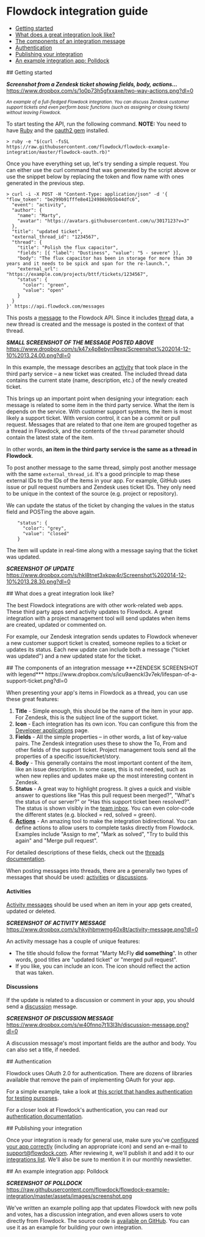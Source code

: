 # Flowdock integration guide

* [Getting started](#/getting-started)
* [What does a great integration look like?](#/a-great-integration)
* [The components of an integration message](#/components-of-a-message)
* [Authentication](#/authentication)
* [Publishing your integration](#/publishing-your-integration)
* [An example integration app: Polldock](#/an-example-integration-app)

<div id="/getting-started"></div>
## Getting started

***Screenshot from a Zendesk ticket showing fields, body, actions…***
https://www.dropbox.com/s/1o0p73h5gfxxaxe/two-way-actions.png?dl=0

<small>*An example of a full-fledged Flowdock integration. You can discuss Zendesk customer support tickets and even perform basic functions (such as assigning or closing tickets) without leaving Flowdock.*</small>

To start testing the API, run the following command. **NOTE:** You need to have [Ruby](https://www.ruby-lang.org/en/installation/) and the [oauth2 gem](https://github.com/intridea/oauth2) installed.

```
> ruby -e "$(curl -fsSL https://raw.githubusercontent.com/flowdock/flowdock-example-integration/master/flowdock-oauth.rb)"
```

Once you have everything set up, let's try sending a simple request. You can either use the curl command that was generated by the script above or use the snippet below by replacing the token and flow name with ones generated in the previous step.

```
> curl -i -X POST -H "Content-Type: application/json" -d '{
"flow_token": "be299b91fffe8e4124986b9b5b44dfc6",
  "event": "activity",
  "author": {
    "name": "Marty",
    "avatar": "https://avatars.githubusercontent.com/u/3017123?v=3"
  },
  "title": "updated ticket",
  "external_thread_id": "1234567",
  "thread": {
    "title": "Polish the flux capacitor",
    "fields": [{ "label": "Dustiness", "value": "5 - severe" }],
    "body": "The flux capacitor has been in storage for more than 30 years and it needs to be spick and span for the re-launch.",
    "external_url": "https://example.com/projects/bttf/tickets/1234567",
    "status": {
      "color": "green",
      "value": "open"
    }
  }
}' https://api.flowdock.com/messages
```

This posts a [message](Messages) to the Flowdock API. Since it includes [thread](Threads) data, a new thread is created and the message is posted in the context of that thread.

***SMALL SCREENSHOT OF THE MESSAGE POSTED ABOVE***
https://www.dropbox.com/s/k47x4p8ebyn9exq/Screenshot%202014-12-10%2013.24.00.png?dl=0

In this example, the message describes an [activity](message-types#/activity) that took place in the third party service – a new ticket was created. The included thread data contains the current state (name, description, etc.) of the newly created ticket.

This brings up an important point when designing your integration: each message is related to some item in the third party service. What the item is depends on the service. With customer support systems, the item is most likely a support ticket. With version control, it can be a commit or pull request. Messages that are related to that one item are grouped together as a thread in Flowdock, and the contents of the `thread` parameter should contain the latest state of the item. 

In other words, **an item in the third party service is the same as a thread in Flowdock**.

To post another message to the same thread, simply post another message with the same `external_thread_id`. It's a good principle to map these external IDs to the IDs of the items in your app. For example, GitHub uses issue or pull request numbers and Zendesk uses ticket IDs. They only need to be unique in the context of the source (e.g. project or repository).

We can update the status of the ticket by changing the values in the status field and POSTing the above again.

```
    "status": {
      "color": "grey",
      "value": "closed"
    }
```

The item will update in real-time along with a message saying that the ticket was updated.

***SCREENSHOT OF UPDATE***
https://www.dropbox.com/s/hkl8tnet3xkpw4r/Screenshot%202014-12-10%2013.28.30.png?dl=0

<div id="/a-great-integration"></div>
## What does a great integration look like?

The best Flowdock integrations are with other work-related web apps. These third party apps send activity updates to Flowdock. A great integration with a project management tool will send updates when items are created, updated or commented on. 

For example, our Zendesk integration sends updates to Flowdock whenever a new customer support ticket is created, someone replies to a ticket or updates its status. Each new update can include both a message ("ticket was updated") and a new updated state for the ticket.

<div id="/components-of-a-message"></div>
## The components of an integration message
***ZENDESK SCREENSHOT with legend***
https://www.dropbox.com/s/icu9aenckl3v7ek/lifespan-of-a-support-ticket.png?dl=0

When presenting your app's items in Flowdock as a thread, you can use these great features:

1. **Title** - Simple enough, this should be the name of the item in your app. For Zendesk, this is the subject line of the support ticket.
1. **Icon** - Each integration has its own icon. You can configure this from the [Developer applications](https://www.flowdock.com/oauth/applications) page.
1. **Fields** - All the simple properties – in other words, a list of key-value pairs. The Zendesk integration uses these to show the To, From and other fields of the support ticket. Project management tools send all the properties of a specific issue/ticket/story.
1. **Body** - This generally contains the most important content of the item, like an issue description. In some cases, this is not needed, such as when new replies and updates make up the most interesting content in Zendesk.
1. **Status** - A great way to highlight progress. It gives a quick and visible answer to questions like "Has this pull request been merged?", "What's the status of our server?" or "Has this support ticket been resolved?". The status is shown visibly in the [team inbox](/help/team_inbox). You can even color-code the different states (e.g. blocked = red, solved = green).
1. **[Actions](actions)** - An amazing tool to make the integration bidirectional. You can define actions to allow users to complete tasks directly from Flowdock. Examples include "Assign to me", "Mark as solved", "Try to build this again" and "Merge pull request".

For detailed descriptions of these fields, check out the [threads documentation](threads).

When posting messages into threads, there are a generally two types of messages that should be used: [activities](message-types#/activity) or [discussions](message-types#/discussion).

#### Activities

[Activity messages](message-types#/activity) should be used when an item in your app gets created, updated or deleted.

***SCREENSHOT OF ACTIVITY MESSAGE***
https://www.dropbox.com/s/hkyjhbmwmg40x8t/activity-message.png?dl=0

An activity message has a couple of unique features:

* The title should follow the format "Marty McFly **did something**". In other words, good titles are "updated ticket" or "merged pull request".
* If you like, you can include an icon. The icon should reflect the action that was taken.

#### Discussions

If the update is related to a discussion or comment in your app, you should send a [discussion](message-types#/discussion) message.

***SCREENSHOT OF DISCUSSION MESSAGE***
https://www.dropbox.com/s/w40fnno7t1l3l3h/discussion-message.png?dl=0

A discussion message's most important fields are the author and body. You can also set a title, if needed.

<div id="/authentication"></div>
## Authentication

Flowdock uses OAuth 2.0 for authentication. There are dozens of libraries available that remove the pain of implementing OAuth for your app.

For a simple example, take a look at [this script that handles authentication for testing purposes](https://github.com/flowdock/flowdock-example-integration/blob/master/flowdock-oauth.rb).

For a closer look at Flowdock's authentication, you can read our [authentication documentation](authentication).

<div id="/publishing-your-integration"></div>
## Publishing your integration

Once your integration is ready for general use, make sure you've [configured your app correctly](https://www.flowdock.com/oauth/applications) (including an appropriate icon) and send an e-mail to support@flowdock.com. After reviewing it, we'll publish it and add it to our [integrations list](/integrations). We'll also be sure to mention it in our monthly newsletter.

<div id="/an-example-integration-app"></div>
## An example integration app: Polldock

***SCREENSHOT OF POLLDOCK***
https://raw.githubusercontent.com/flowdock/flowdock-example-integration/master/assets/images/screenshot.png

We've written an example polling app that updates Flowdock with new polls and votes, has a discussion integration, and even allows users to vote directly from Flowdock. The source code is [available on GitHub](https://github.com/flowdock/flowdock-example-integration). You can use it as an example for building your own integration.
